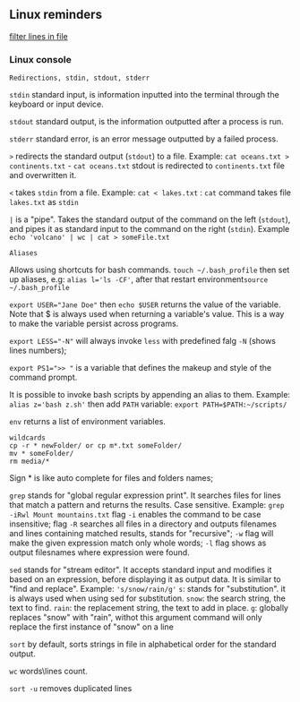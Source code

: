 ## Linux reminders

[filter lines in file](https://www.hippolab.ru/coreutils-komanda-uniq-vyvod-unikalnogo-soderzhimogo)

### Linux console

```
Redirections, stdin, stdout, stderr
```
`stdin` standard input, is information inputted into the terminal through the keyboard or input device.

`stdout` standard output, is the information outputted after a process is run.

`stderr` standard error, is an error message outputted by a failed process.

`>` redirects the standard output (`stdout`) to a file. Example: `cat oceans.txt > continents.txt` - `cat oceans.txt` stdout is redirected to `continents.txt` file and overwritten it.

`<` takes `stdin` from a file. Example: `cat < lakes.txt` : `cat` command takes file `lakes.txt` as `stdin`
 
`|` is a "pipe". Takes the standard output of the command on the left (`stdout`), and pipes it as standard input to the command on the right (`stdin`).  Example `echo 'volcano' | wc | cat > someFile.txt`

```
Aliases
```
Allows using shortcuts for bash commands. `touch ~/.bash_profile` then set up aliases, e.g: `alias l='ls -CF'`, after that restart environment`source ~/.bash_profile`

`export USER="Jane Doe"` then `echo $USER` returns the value of the variable. Note that $ is always used when returning a variable's value. This is a way to make the variable persist across programs.

`export LESS="-N"` will always invoke `less` with predefined falg `-N` (shows lines numbers);

`export PS1=">> "` is a variable that defines the makeup and style of the command prompt.

It is possible to invoke bash scripts by appending an alias to them. Example: `alias z='bash z.sh'` then add `PATH` variable: `export PATH=$PATH:~/scripts/`

`env` returns a list of environment variables.


```
wildcards
cp -r * newFolder/ or cp m*.txt someFolder/
mv * someFolder/
rm media/*
```
Sign * is like auto complete for files and folders names; 

`grep` stands for "global regular expression print". It searches files for lines that match a pattern and returns the results. Case sensitive. 
Example: `grep -iRwl Mount mountains.txt` flag `-i` enables the command to be case insensitive; flag `-R` searches all files in a directory and outputs filenames and lines containing matched results, stands for "recursive";
`-w` flag will make the given expression match only whole words; `-l` flag shows as output filesnames where expression were found.

`sed` stands for "stream editor". It accepts standard input and modifies it based on an expression, before displaying it as output data. It is similar to "find and replace". Example: `'s/snow/rain/g'`
`s`: stands for "substitution". it is always used when using sed for substitution.
`snow`: the search string, the text to find.
`rain`: the replacement string, the text to add in place.
`g`: globally replaces "snow" with "rain", withot this argument command will only replace the first instance of "snow" on a line


`sort` by default, sorts strings in file in alphabetical order for the standard output.

`wc` words\lines count.

`sort -u` removes duplicated lines
